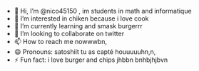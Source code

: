 - 👋 Hi, I’m @nico45150 , im students in math and informatique
- 👀 I’m interested in chiken because i love cook 
- 🌱 I’m currently learning and smask burgerrr
- 💞️ I’m looking to collaborate on twitter 
- 📫 How to reach me nowwwbn,
- 😄 Pronouns: satoshiit tu as capté houuuuuhn,n,
- ⚡ Fun fact: i love burger and chips jhbbn
bnhbjhjbvn 
<!---n,
nico45150/nico45150 is a ✨ special ✨ repository because its `README.md` (this file) appears on your GitHub profile.
You can click the Preview link to take a look at your changes.
--->
